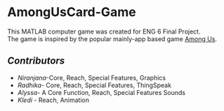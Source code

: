 # AmongUsCard-Game
This MATLAB computer game was created for ENG 6 Final Project.  
The game is inspired by the popular mainly-app based game [Among Us](https://www.google.com/search?q=among+us&oq=among+us&aqs=chrome..69i57j46i433j0i433l3j69i60l2j69i61.1497j0j7&sourceid=chrome&ie=UTF-8).

## *Contributors*
* *Niranjana*-Core, Reach, Special Features, Graphics 
* *Radhika*- Core, Reach, Special Features, ThingSpeak
* *Alyssa*- A Core Function, Reach, Special Features Sounds
* *Kledi* - Reach, Animation




